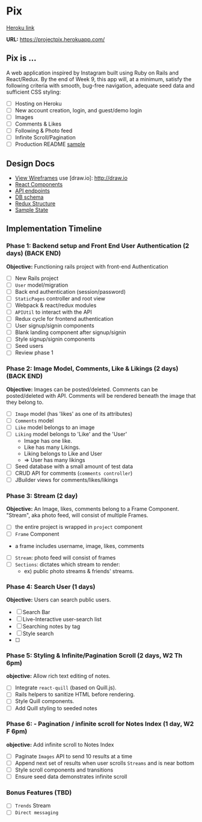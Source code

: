 # Pix

[Heroku link][heroku]

  **URL:** https://projectpix.herokuapp.com/

[heroku]: https://projectpix.herokuapp.com/

## Pix is ...

A web application inspired by Instagram built using Ruby on Rails and React/Redux.  By the end of Week 9, this app will, at a minimum, satisfy the following criteria with smooth, bug-free navigation, adequate seed data and sufficient CSS styling:

- [ ] Hosting on Heroku
- [ ] New account creation, login, and guest/demo login
- [ ] Images
- [ ] Comments & Likes
- [ ] Following & Photo feed
- [ ] Infinite Scroll/Pagination
- [ ] Production README [sample](docs/production_readme.md)

## Design Docs
* [View Wireframes][wireframes] use [draw.io]: http://draw.io
* [React Components][components]
* [API endpoints][api-endpoints]
* [DB schema][schema]
* [Redux Structure][redux-structure]
* [Sample State][sample-state]

[wireframes]: docs/wireframes
[components]: docs/component-heirarchy.md
[redux-structure]: docs/redux-structure.md
[sample-state]: docs/sample-state.md
[api-endpoints]: docs/api-endpoints.md
[schema]: docs/schema.md

## Implementation Timeline

### Phase 1: Backend setup and Front End User Authentication (2 days) (BACK END)

**Objective:** Functioning rails project with front-end Authentication

- [ ] New Rails project
- [ ] `User` model/migration
- [ ] Back end authentication (session/password)
- [ ] `StaticPages` controller and root view
- [ ] Webpack & react/redux modules
- [ ] `APIUtil` to interact with the API
- [ ] Redux cycle for frontend authentication
- [ ] User signup/signin components
- [ ] Blank landing component after signup/signin
- [ ] Style signup/signin components
- [ ] Seed users
- [ ] Review phase 1

### Phase 2: Image Model, Comments, Like & Likings (2 days) (BACK END)

**Objective:** Images can be posted/deleted. Comments can be posted/deleted with API. Comments will be rendered beneath the image that they belong to.

- [ ] `Image` model (has 'likes' as one of its attributes)
- [ ] `Comments` model
- [ ] `Like` model belongs to an image
- [ ] `Liking` model belongs to 'Like' and the 'User'
  - Image has one like.
  - Like has many Likings.
  - Liking belongs to Like and User
  - => User has many likings
- [ ] Seed database with a small amount of test data
- [ ] CRUD API for comments (`comments controller`)
- [ ] JBuilder views for comments/likes/likings

### Phase 3: Stream (2 day)

**Objective:** An Image, likes, comments belong to a Frame Component. "Stream", aka photo feed, will consist of multiple Frames.

- [ ] the entire project is wrapped in `project` component
- [ ] `Frame` Component
 - a frame includes username, image, likes, comments
- [ ] `Stream`: photo feed will consist of frames
- [ ] `Sections`: dictates which stream to render:
  - ex) public photo streams & friends' streams.

### Phase 4: Search User (1 days)

**Objective:** Users can search public users.

- [ ] Search Bar
- [ ] Live-Interactive user-search list
- [ ] Searching notes by tag
- [ ] Style search
- [ ]

### Phase 5: Styling & Infinite/Pagination Scroll (2 days, W2 Th 6pm)

**objective:** Allow rich text editing of notes.

- [ ] Integrate `react-quill` (based on Quill.js).
- [ ] Rails helpers to sanitize HTML before rendering.
- [ ] Style Quill components.
- [ ] Add Quill styling to seeded notes

### Phase 6: - Pagination / infinite scroll for Notes Index (1 day, W2 F 6pm)

**objective:** Add infinite scroll to Notes Index

- [ ] Paginate `Images` API to send 10 results at a time
- [ ] Append next set of results when user scrolls `Streams` and is near bottom
- [ ] Style scroll components and transitions
- [ ] Ensure seed data demonstrates infinite scroll

### Bonus Features (TBD)
- [ ] `Trends` Stream
- [ ] `Direct messaging`
